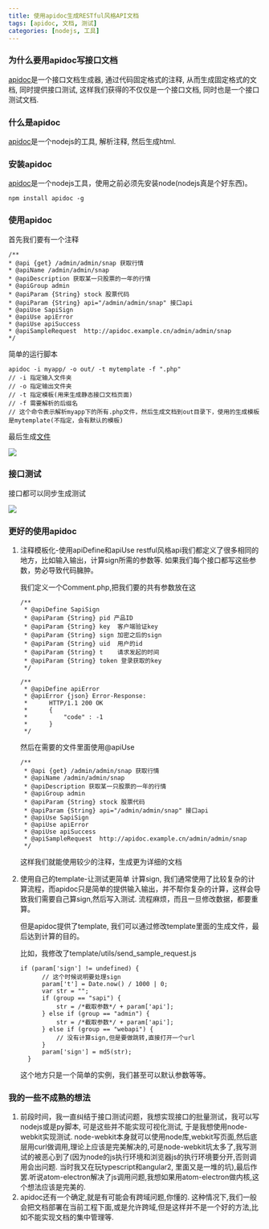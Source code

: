 ```yaml
---
title: 使用apidoc生成RESTful风格API文档
tags: [apidoc, 文档, 测试]
categories: [nodejs, 工具]
---
```

### 为什么要用apidoc写接口文档
[apidoc](http://apidocjs.com)是一个接口文档生成器, 通过代码固定格式的注释, 从而生成固定格式的文档, 同时提供接口测试, 这样我们获得的不仅仅是一个接口文档, 同时也是一个接口测试文档.

### 什么是apidoc
[apidoc](http://apidocjs.com)是一个nodejs的工具, 解析注释, 然后生成html.

### 安装apidoc
[apidoc](http://apidocjs.com)是一个nodejs工具，使用之前必须先安装node(nodejs真是个好东西)。
```
npm install apidoc -g
```
<!--more-->

### 使用apidoc
首先我们要有一个注释
```
/**
* @api {get} /admin/admin/snap 获取行情
* @apiName /admin/admin/snap
* @apiDescription 获取某一只股票的一年的行情
* @apiGroup admin
* @apiParam {String} stock 股票代码
* @apiParam {String} api="/admin/admin/snap" 接口api
* @apiUse SapiSign
* @apiUse apiError
* @apiUse apiSuccess
* @apiSampleRequest  http://apidoc.example.cn/admin/admin/snap
*/
```
简单的运行脚本
```
apidoc -i myapp/ -o out/ -t mytemplate -f ".php"
// -i 指定输入文件夹
// -o 指定输出文件夹
// -t 指定模板(用来生成静态接口文档页面)
// -f 需要解析的后缀名
// 这个命令表示解析myapp下的所有.php文件，然后生成文档到out目录下，使用的生成模板是mytemplate(不指定，会有默认的模板)
```
最后生成[文件](http://apidocjs.com/example/)

![](http://ww4.sinaimg.cn/mw690/005OdUDHgw1f0cta3kdywj30z50o4gpu.jpg)
### 接口测试
接口都可以同步生成测试

![](http://ww4.sinaimg.cn/mw690/005OdUDHgw1f0ctd4l94wj30sn0gcq54.jpg)

### 更好的使用apidoc
1. 注释模板化-使用apiDefine和apiUse
    restful风格api我们都定义了很多相同的地方，比如输入输出，计算sign所需的参数等. 如果我们每个接口都写这些参数，势必导致代码臃肿。

    我们定义一个Comment.php,把我们要的共有参数放在这
    ```
    /**
     * @apiDefine SapiSign
     * @apiParam {String} pid 产品ID
     * @apiParam {String} key  客户端验证key
     * @apiParam {String} sign 加密之后的sign
     * @apiParam {String} uid  用户的id
     * @apiParam {String} t    请求发起的时间
     * @apiParam {String} token 登录获取的key
     */

    /**
     * @apiDefine apiError
     * @apiError {json} Error-Response:
     *      HTTP/1.1 200 OK
     *      {
     *          "code" : -1
     *      }
     */
    ```
    然后在需要的文件里面使用@apiUse
    ```
    /**
     * @api {get} /admin/admin/snap 获取行情
     * @apiName /admin/admin/snap
     * @apiDescription 获取某一只股票的一年的行情
     * @apiGroup admin
     * @apiParam {String} stock 股票代码
     * @apiParam {String} api="/admin/admin/snap" 接口api
     * @apiUse SapiSign
     * @apiUse apiError
     * @apiUse apiSuccess
     * @apiSampleRequest  http://apidoc.example.cn/admin/admin/snap
     */
    ```
    这样我们就能使用较少的注释，生成更为详细的文档
2. 使用自己的template-让测试更简单
    计算sign, 我们通常使用了比较复杂的计算流程，而apidoc只是简单的提供输入输出，并不帮你复杂的计算，这样会导致我们需要自己算sign,然后写入测试. 流程麻烦，而且一旦修改数据，都要重算。

    但是apidoc提供了template, 我们可以通过修改template里面的生成文件，最后达到计算的目的。

    比如，我修改了template/utils/send_sample_request.js
    ```
    if (param['sign'] != undefined) {
          // 这个时候说明要处理sign
          param['t'] = Date.now() / 1000 | 0;
          var str = "";
          if (group == "sapi") {
              str = /*截取参数*/ + param['api'];
          } else if (group == "admin") {
              str = /*截取参数*/ + param['api'];
          } else if (group == "webapi") {
              // 没有计算sign,但是要做跳转,直接打开一个url
          }
          param['sign'] = md5(str);
      }
    ```
    这个地方只是一个简单的实例，我们甚至可以默认参数等等。
### 我的一些不成熟的想法
1. 前段时间，我一直纠结于接口测试问题，我想实现接口的批量测试，我可以写nodejs或是py脚本, 可是这些并不能实现可视化测试, 于是我想使用node-webkit实现测试. node-webkit本身就可以使用node库,webkit写页面,然后底层用curl做调用,理论上应该是完美解决的,可是node-webkit坑太多了,我写测试的被恶心到了(因为node的js执行环境和浏览器js的执行环境要分开,否则调用会出问题. 当时我又在玩typescript和angular2, 里面又是一堆的坑),最后作罢.听说atom-electron解决了js调用问题,我想如果用atom-electron做内核,这个想法应该是完美的.
2. apidoc还有一个确定,就是有可能会有跨域问题,你懂的. 这种情况下,我们一般会把文档部署在当前工程下面,或是允许跨域,但是这样并不是一个好的方法,比如不能实现文档的集中管理等.
